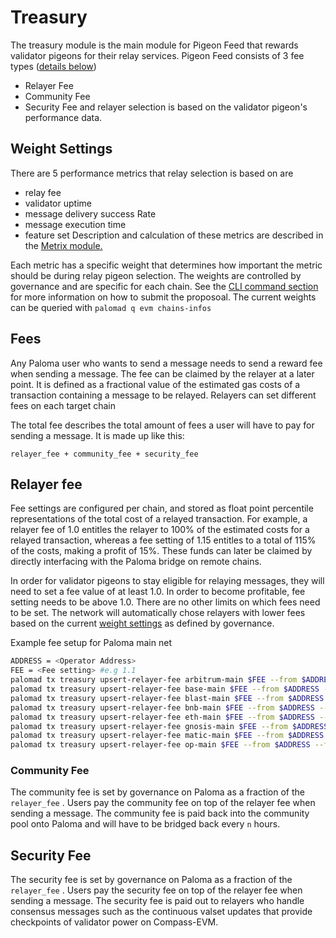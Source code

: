 # Treasury
The treasury module is the main module for Pigeon Feed that rewards validator pigeons for their relay services. Pigeon Feed consists of 3 fee types ([details below](#fees))
- Relayer Fee
- Community Fee
- Security Fee
and relayer selection is based on the validator pigeon's performance data. 

## Weight Settings
There are 5 performance metrics that relay selection is based on are
- relay fee
- validator uptime
- message delivery success Rate
- message execution time
- feature set
Description and calculation of these metrics are described in the [Metrix module.](./spec-metrix.md)

Each metric has a specific weight that determines how important the metric should be during relay pigeon selection. The weights are controlled by governance and are specific for each chain. See the [CLI command section](../palomad/subcommands-tx.md#gov-evm-propose-relay-weights) for more information on how to submit the proposoal. The current weights can be queried with `palomad q evm chains-infos` 

## Fees
Any Paloma user who wants to send a message needs to send a reward fee when sending a message. The fee can be claimed by the relayer at a later point. It is defined as a fractional value of the estimated gas costs of a transaction containing a message to be relayed. Relayers can set different fees on each target chain

The total fee describes the total amount of fees a user will have to pay for sending a message. It is made up like this:

`relayer_fee + community_fee + security_fee`


## Relayer fee
Fee settings are configured per chain, and stored as float point percentile representations of the total cost of a relayed transaction. For example, a relayer fee of 1.0 entitles the relayer to 100% of the estimated costs for a relayed transaction, whereas a fee setting of 1.15 entitles to a total of 115% of the costs, making a profit of 15%. These funds can later be claimed by directly interfacing with the Paloma bridge on remote chains.

In order for validator pigeons to stay eligible for relaying messages, they will need to set a fee value of at least 1.0. In order to become profitable, fee setting needs to be above 1.0. There are no other limits on which fees need to be set. The network will automatically chose relayers with lower fees based on the current [weight settings](#weight-settings) as defined by governance.

Example fee setup for Paloma main net
```bash
ADDRESS = <Operator Address>
FEE = <Fee setting> #e.g 1.1
palomad tx treasury upsert-relayer-fee arbitrum-main $FEE --from $ADDRESS --fees 250ugrain --gas auto --yes
palomad tx treasury upsert-relayer-fee base-main $FEE --from $ADDRESS --fees 250ugrain --gas auto --yes
palomad tx treasury upsert-relayer-fee blast-main $FEE --from $ADDRESS --fees 250ugrain --gas auto --yes
palomad tx treasury upsert-relayer-fee bnb-main $FEE --from $ADDRESS --fees 250ugrain --gas auto --yes
palomad tx treasury upsert-relayer-fee eth-main $FEE --from $ADDRESS --fees 250ugrain --gas auto --yes
palomad tx treasury upsert-relayer-fee gnosis-main $FEE --from $ADDRESS --fees 250ugrain --gas auto --yes
palomad tx treasury upsert-relayer-fee matic-main $FEE --from $ADDRESS --fees 250ugrain --gas auto --yes
palomad tx treasury upsert-relayer-fee op-main $FEE --from $ADDRESS --fees 250ugrain --gas auto --yes
```

### Community Fee
The community fee is set by governance on Paloma as a fraction of the `relayer_fee` . Users pay the community fee on top of the relayer fee when sending a message. The community fee is paid back into the community pool onto Paloma and will have to be bridged back every `n` hours.

## Security Fee
The security fee is set by governance on Paloma as a fraction of the `relayer_fee` . Users pay the security fee on top of the relayer fee when sending a message. The security fee is paid out to relayers who handle consensus messages such as the continuous valset updates that provide checkpoints of validator power on Compass-EVM.

